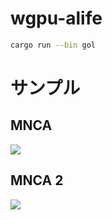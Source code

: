 # wgpu-alife

```bash
cargo run --bin gol
```

# サンプル

## MNCA

![](./gallery/mnca_basic.gif)

## MNCA 2

![](./gallery/mnca_square.gif)
